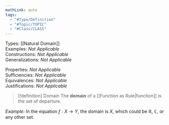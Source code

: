 ```yaml
---
mathLink: auto
tags:
  - "#Type/Definition"
  - "#Topic/TOPIC"
  - "#Class/CLASS"
---
```

Types: [[Natural Domain]]  
Examples: <i>Not Applicable</i>  
Constructions: <i>Not Applicable</i>  
Generalizations: <i>Not Applicable</i>  

Properties: <i>Not Applicable</i>  
Sufficiencies: <i>Not Applicable</i>  
Equivalences: <i>Not Applicable</i>  
Justifications: <i>Not Applicable</i>  

> [!definition] Domain
> The **domain** of a [[Function as Rule|function]] is the set of departure.

*Example:* In the equation $f:X\to Y$, the domain is $X$, which could be $\mathbb{R}$, $\mathbb{C}$, or any other set.